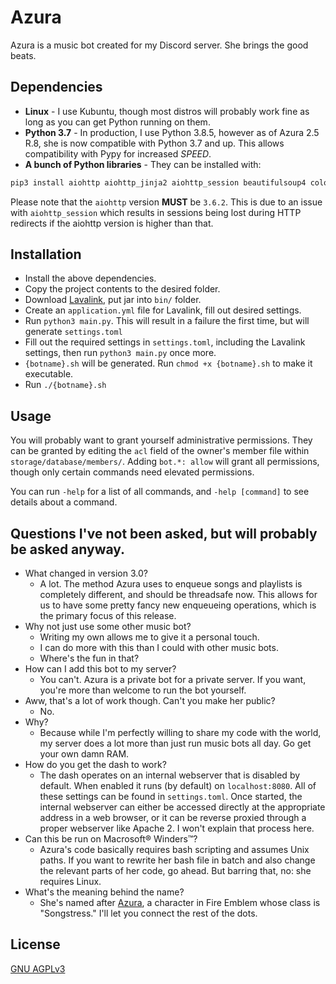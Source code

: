 # Azura
Azura is a music bot created for my Discord server. She brings the good beats.

## Dependencies
* **Linux** - I use Kubuntu, though most distros will probably work fine as long as you can get Python running on them.
* **Python 3.7** - In production, I use Python 3.8.5, however as of Azura 2.5 R.8, she is now compatible with Python 3.7 and up. This allows compatibility with Pypy for increased *SPEED*.
* **A bunch of Python libraries** - They can be installed with:
```bash
pip3 install aiohttp aiohttp_jinja2 aiohttp_session beautifulsoup4 colorama cryptography discord.py[voice] jinja2 marshmallow python-pidfile pyfiglet toml wavelink
```
Please note that the `aiohttp` version __MUST__ be `3.6.2`. This is due to an issue with `aiohttp_session` which results in sessions being lost during HTTP redirects if the aiohttp version is higher than that.

## Installation
* Install the above dependencies.
* Copy the project contents to the desired folder.
* Download [Lavalink](https://github.com/Frederikam/Lavalink), put jar into `bin/` folder.
* Create an `application.yml` file for Lavalink, fill out desired settings.
* Run `python3 main.py`. This will result in a failure the first time, but will generate `settings.toml`
* Fill out the required settings in `settings.toml`, including the Lavalink settings, then run `python3 main.py` once more.
* `{botname}.sh` will be generated. Run `chmod +x {botname}.sh` to make it executable.
* Run `./{botname}.sh`

## Usage
You will probably want to grant yourself administrative permissions. They can be granted by editing the `acl` field of the owner's member file within `storage/database/members/`. Adding `bot.*: allow` will grant all permissions, though only certain commands need elevated permissions.

You can run `-help` for a list of all commands, and `-help [command]` to see details about a command.

## Questions I've not been asked, but will probably be asked anyway.
* What changed in version 3.0?
  - A lot. The method Azura uses to enqueue songs and playlists is completely different, and should be threadsafe now. This allows for us to have some pretty fancy new enqueueing operations, which is the primary focus of this release.
* Why not just use some other music bot?
  - Writing my own allows me to give it a personal touch.
  - I can do more with this than I could with other music bots.
  - Where's the fun in that?
* How can I add this bot to my server?
  * You can't. Azura is a private bot for a private server. If you want, you're more than welcome to run the bot yourself.
* Aww, that's a lot of work though. Can't you make her public?
  * No.
* Why?
  * Because while I'm perfectly willing to share my code with the world, my server does a lot more than just run music bots all day. Go get your own damn RAM.
* How do you get the dash to work?
  * The dash operates on an internal webserver that is disabled by default. When enabled it runs (by default) on `localhost:8080`. All of these settings can be found in `settings.toml`. Once started, the internal webserver can either be accessed directly at the appropriate address in a web browser, or it can be reverse proxied through a proper webserver like Apache 2. I won't explain that process here.
* Can this be run on Macrosoft&reg; Winders&trade;?
  * Azura's code basically requires bash scripting and assumes Unix paths. If you want to rewrite her bash file in batch and also change the relevant parts of her code, go ahead. But barring that, no: she requires Linux.
* What's the meaning behind the name?
  * She's named after [Azura](https://fireemblem.fandom.com/wiki/Azura), a character in Fire Emblem whose class is "Songstress." I'll let you connect the rest of the dots.

## License
[GNU AGPLv3](https://choosealicense.com/licenses/agpl-3.0/)
